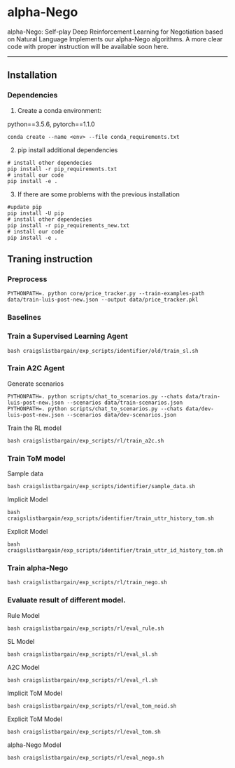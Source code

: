 # alpha-Nego
alpha-Nego: Self-play Deep Reinforcement Learning for Negotiation based on Natural Language
Implements our alpha-Nego algorithms.
A more clear code with proper instruction will be available soon here. 

----------
## Installation

### Dependencies

1. Create a conda environment:

python==3.5.6, pytorch==1.1.0

```shell
conda create --name <env> --file conda_requirements.txt
```

2. pip install additional dependencies
```shell
# install other dependecies
pip install -r pip_requirements.txt
# install our code
pip install -e .
```
3. If there are some problems with the previous installation
```shell
#update pip
pip install -U pip
# install other dependecies
pip install -r pip_requirements_new.txt
# install our code
pip install -e .
```


## Traning instruction

### Preprocess
```shell
PYTHONPATH=. python core/price_tracker.py --train-examples-path data/train-luis-post-new.json --output data/price_tracker.pkl
```

### Baselines

### Train a Supervised Learning Agent
```shell
bash craigslistbargain/exp_scripts/identifier/old/train_sl.sh
```
### Train A2C Agent
Generate scenarios
```shell
PYTHONPATH=. python scripts/chat_to_scenarios.py --chats data/train-luis-post-new.json --scenarios data/train-scenarios.json
PYTHONPATH=. python scripts/chat_to_scenarios.py --chats data/dev-luis-post-new.json --scenarios data/dev-scenarios.json
```
Train the RL model 
```shell
bash craigslistbargain/exp_scripts/rl/train_a2c.sh
```
### Train ToM model
Sample data
```shell
bash craigslistbargain/exp_scripts/identifier/sample_data.sh
```
Implicit Model
```shell
bash craigslistbargain/exp_scripts/identifier/train_uttr_history_tom.sh
```
Explicit Model
```shell
bash craigslistbargain/exp_scripts/identifier/train_uttr_id_history_tom.sh
```
### Train alpha-Nego
```shell
bash craigslistbargain/exp_scripts/rl/train_nego.sh
```

### Evaluate result of different model.

Rule Model
```shell
bash craigslistbargain/exp_scripts/rl/eval_rule.sh
```
SL Model
```shell
bash craigslistbargain/exp_scripts/rl/eval_sl.sh
```
A2C Model
```shell
bash craigslistbargain/exp_scripts/rl/eval_rl.sh
```  
Implicit ToM Model
```shell
bash craigslistbargain/exp_scripts/rl/eval_tom_noid.sh
```
Explicit ToM Model
```shell
bash craigslistbargain/exp_scripts/rl/eval_tom.sh
```

alpha-Nego Model
```shell
bash craigslistbargain/exp_scripts/rl/eval_nego.sh
```  